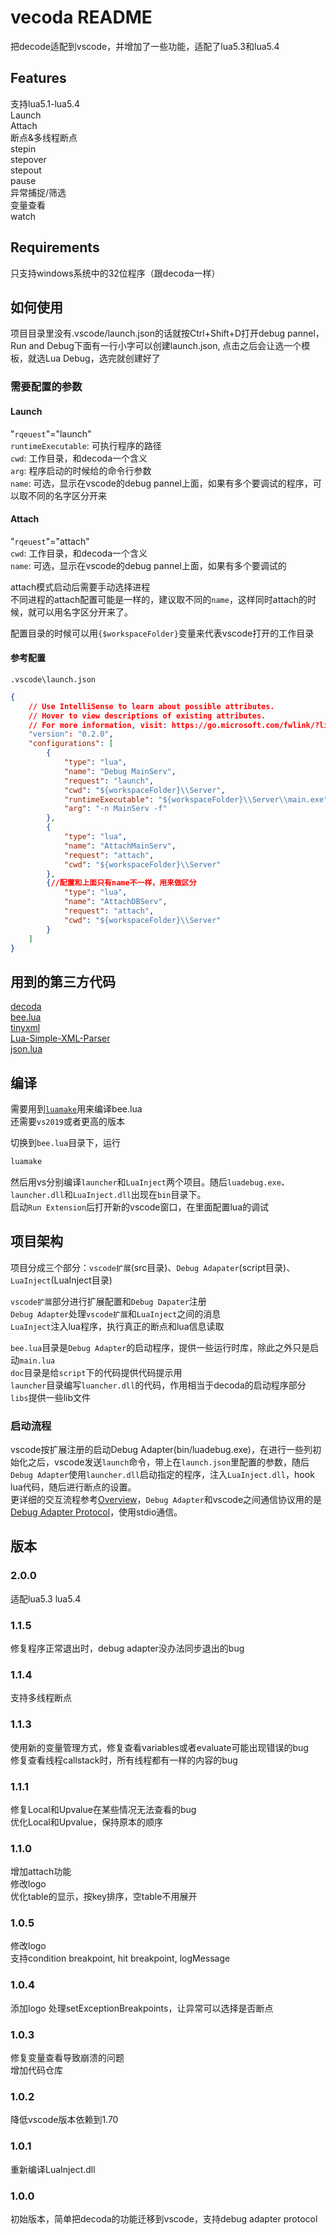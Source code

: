 # vecoda README

把decode适配到vscode，并增加了一些功能，适配了lua5.3和lua5.4

## Features
支持lua5.1-lua5.4    
Launch  
Attach  
断点&多线程断点  
stepin  
stepover  
stepout  
pause    
异常捕捉/筛选  
变量查看  
watch    

## Requirements

只支持windows系统中的32位程序（跟decoda一样）

## 如何使用
项目目录里没有.vscode/launch.json的话就按Ctrl+Shift+D打开debug pannel，Run and Debug下面有一行小字可以创建launch.json,
点击之后会让选一个模板，就选Lua Debug，选完就创建好了
### 需要配置的参数
#### Launch
"`rqeuest`"="launch"  
`runtimeExecutable`: 可执行程序的路径  
`cwd`: 工作目录，和decoda一个含义  
`arg`: 程序启动的时候给的命令行参数  
`name`: 可选，显示在vscode的debug pannel上面，如果有多个要调试的程序，可以取不同的名字区分开来

#### Attach
"`rqeuest`"="attach"  
`cwd`: 工作目录，和decoda一个含义  
`name`: 可选，显示在vscode的debug pannel上面，如果有多个要调试的

attach模式启动后需要手动选择进程  
不同进程的attach配置可能是一样的，建议取不同的`name`，这样同时attach的时候，就可以用名字区分开来了。

配置目录的时候可以用`{$workspaceFolder}`变量来代表vscode打开的工作目录

#### 参考配置
`.vscode\launch.json`
```json
{
    // Use IntelliSense to learn about possible attributes.
    // Hover to view descriptions of existing attributes.
    // For more information, visit: https://go.microsoft.com/fwlink/?linkid=830387
    "version": "0.2.0",
    "configurations": [
        {
            "type": "lua",
            "name": "Debug MainServ",
            "request": "launch",
            "cwd": "${workspaceFolder}\\Server",
            "runtimeExecutable": "${workspaceFolder}\\Server\\main.exe",
            "arg": "-n MainServ -f"
        },
        {
            "type": "lua",
            "name": "AttachMainServ",
            "request": "attach",
            "cwd": "${workspaceFolder}\\Server"
        },
        {//配置和上面只有name不一样，用来做区分
            "type": "lua",
            "name": "AttachDBServ",
            "request": "attach",
            "cwd": "${workspaceFolder}\\Server"
        }
    ]
}
```

## 用到的第三方代码
[decoda](https://github.com/unknownworlds/decoda)  
[bee.lua](https://github.com/actboy168/bee.lua)  
[tinyxml](https://github.com/vmayoral/tinyxml)  
[Lua-Simple-XML-Parser](https://github.com/Cluain/Lua-Simple-XML-Parser)  
[json.lua](https://github.com/actboy168/json.lua)

## 编译
需要用到[`luamake`](https://github.com/actboy168/luamake)用来编译bee.lua  
还需要`vs2019`或者更高的版本

切换到`bee.lua`目录下，运行
```bat
luamake
```
然后用vs分别编译`launcher`和`LuaInject`两个项目。随后`luadebug.exe`、`launcher.dll`和`LuaInject.dll`出现在`bin`目录下。  
启动`Run Extension`后打开新的vscode窗口，在里面配置lua的调试

## 项目架构
项目分成三个部分：`vscode扩展`(src目录)、`Debug Adapater`(script目录)、`LuaInject`(LuaInject目录)

`vscode扩展`部分进行扩展配置和`Debug Dapater`注册  
`Debug Adapter`处理`vscode扩展`和`LuaInject`之间的消息  
`LuaInject`注入lua程序，执行真正的断点和lua信息读取

`bee.lua`目录是`Debug Adapter`的启动程序，提供一些运行时库，除此之外只是启动`main.lua`  
`doc`目录是给`script`下的代码提供代码提示用  
`launcher`目录编写`luancher.dll`的代码，作用相当于decoda的启动程序部分  
`libs`提供一些lib文件

### 启动流程
vscode按扩展注册的启动Debug Adapter(bin/luadebug.exe)，在进行一些列初始化之后，vscode发送`launch`命令，带上在`launch.json`里配置的参数，随后`Debug Adapter`使用`launcher.dll`启动指定的程序，注入`LuaInject.dll`，hook lua代码，随后进行断点的设置。  
更详细的交互流程参考[Overview](https://microsoft.github.io/debug-adapter-protocol/overview)，`Debug Adapter`和vscode之间通信协议用的是[Debug Adapter Protocol](https://microsoft.github.io/debug-adapter-protocol/specification)，使用stdio通信。
## 版本
### 2.0.0
适配lua5.3 lua5.4
### 1.1.5
修复程序正常退出时，debug adapter没办法同步退出的bug
### 1.1.4
支持多线程断点
### 1.1.3
使用新的变量管理方式，修复查看variables或者evaluate可能出现错误的bug    
修复查看线程callstack时，所有线程都有一样的内容的bug
### 1.1.1
修复Local和Upvalue在某些情况无法查看的bug  
优化Local和Upvalue，保持原本的顺序
### 1.1.0
增加attach功能    
修改logo     
优化table的显示，按key排序，空table不用展开
### 1.0.5
修改logo  
支持condition breakpoint, hit breakpoint, logMessage
### 1.0.4
添加logo
处理setExceptionBreakpoints，让异常可以选择是否断点
### 1.0.3
修复变量查看导致崩溃的问题  
增加代码仓库
### 1.0.2
降低vscode版本依赖到1.70
### 1.0.1
重新编译LuaInject.dll
### 1.0.0

初始版本，简单把decoda的功能迁移到vscode，支持debug adapter protocol



